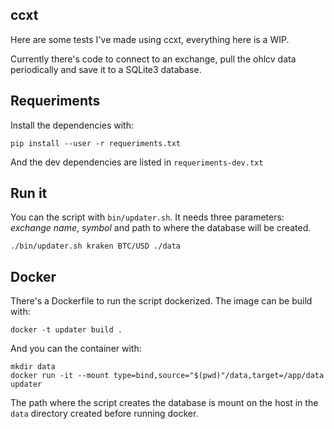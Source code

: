## ccxt

Here are some tests I've made using ccxt, everything here is a WIP.

Currently there's code to connect to an exchange, pull the ohlcv data periodically and save it to a SQLite3 database.


## Requeriments

Install the dependencies with:

```
pip install --user -r requeriments.txt
```

And the dev dependencies are listed in `requeriments-dev.txt`


## Run it

You can the script with `bin/updater.sh`. It needs three parameters: *exchange name*, *symbol* and path to where the database will be created.

```
./bin/updater.sh kraken BTC/USD ./data
```

## Docker

There's a Dockerfile to run the script dockerized. The image can be build with:

```
docker -t updater build .
```

And you can the container with:

```
mkdir data
docker run -it --mount type=bind,source="$(pwd)"/data,target=/app/data updater
```

The path where the script creates the database is mount on the host in the `data` directory created before running docker.
